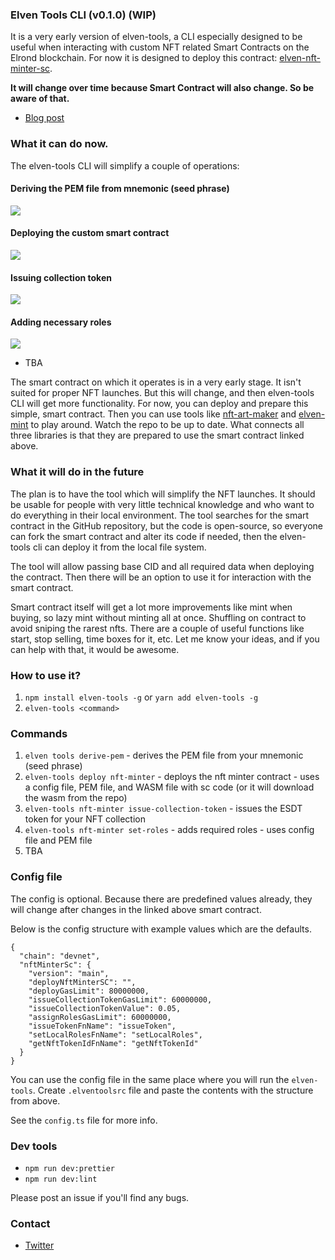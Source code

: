 ### Elven Tools CLI (v0.1.0) (WIP)

It is a very early version of elven-tools, a CLI especially designed to be useful when interacting with custom NFT related Smart Contracts on the Elrond blockchain. For now it is designed to deploy this contract: [elven-nft-minter-sc](https://github.com/juliancwirko/elven-nft-minter-sc).

**It will change over time because Smart Contract will also change. So be aware of that.**

- [Blog post](https://www.julian.io/articles/elrond-erdjs.html)

### What it can do now.

The elven-tools CLI will simplify a couple of operations:
#### Deriving the PEM file from mnemonic (seed phrase)
![](https://www.julian.io/assets/images/posts/elven-tools-derive-pem.gif)
#### Deploying the custom smart contract
![](https://www.julian.io/assets/images/posts/elven-tools-deploy.gif)
#### Issuing collection token
![](https://www.julian.io/assets/images/posts/elven-tools-issue-token.gif)
#### Adding necessary roles
![](https://www.julian.io/assets/images/posts/elven-tools-set-roles.gif)
- TBA

The smart contract on which it operates is in a very early stage. It isn't suited for proper NFT launches. But this will change, and then elven-tools CLI will get more functionality. For now, you can deploy and prepare this simple, smart contract. Then you can use tools like [nft-art-maker](https://github.com/juliancwirko/nft-art-maker) and [elven-mint](https://github.com/juliancwirko/elven-mint) to play around. Watch the repo to be up to date. What connects all three libraries is that they are prepared to use the smart contract linked above.

### What it will do in the future

The plan is to have the tool which will simplify the NFT launches. It should be usable for people with very little technical knowledge and who want to do everything in their local environment. The tool searches for the smart contract in the GitHub repository, but the code is open-source, so everyone can fork the smart contract and alter its code if needed, then the elven-tools cli can deploy it from the local file system.

The tool will allow passing base CID and all required data when deploying the contract. Then there will be an option to use it for interaction with the smart contract. 

Smart contract itself will get a lot more improvements like mint when buying, so lazy mint without minting all at once. Shuffling on contract to avoid sniping the rarest nfts. There are a couple of useful functions like start, stop selling, time boxes for it, etc. Let me know your ideas, and if you can help with that, it would be awesome.

### How to use it?

1. `npm install elven-tools -g` or `yarn add elven-tools -g`
2. `elven-tools <command>`

### Commands

1. `elven tools derive-pem` - derives the PEM file from your mnemonic (seed phrase)
2. `elven-tools deploy nft-minter` - deploys the nft minter contract - uses a config file, PEM file, and WASM file with sc code (or it will download the wasm from the repo)
3. `elven-tools nft-minter issue-collection-token` - issues the ESDT token for your NFT collection 
4. `elven-tools nft-minter set-roles` - adds required roles - uses config file and PEM file
4. TBA

### Config file

The config is optional. Because there are predefined values already, they will change after changes in the linked above smart contract.

Below is the config structure with example values which are the defaults.

```
{
  "chain": "devnet",
  "nftMinterSc": {
    "version": "main",
    "deployNftMinterSC": "",
    "deployGasLimit": 80000000,
    "issueCollectionTokenGasLimit": 60000000,
    "issueCollectionTokenValue": 0.05,
    "assignRolesGasLimit": 60000000,
    "issueTokenFnName": "issueToken",
    "setLocalRolesFnName": "setLocalRoles",
    "getNftTokenIdFnName": "getNftTokenId"
  }
}
```

You can use the config file in the same place where you will run the `elven-tools`. Create `.elventoolsrc` file and paste the contents with the structure from above.

See the `config.ts` file for more info.

### Dev tools

- `npm run dev:prettier`
- `npm run dev:lint`

Please post an issue if you'll find any bugs.

### Contact

- [Twitter](https://twitter.com/JulianCwirko)
